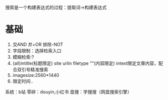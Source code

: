 搜索是一个构建表达式的过程：提取词->构建表达式
# 基础

1. 交AND 并+OR 排除-NOT
2. 字段限制：选择检索入口
3. 模糊检索:?
4. (all)intitle(标题限定) site urlin filetype ""(内容限定) intext限定文章内容，配合双引号精准搜索
5. imagesize:2560*1440
6. 限定时间..

系统：b站 零碎：douyin,小红书
盘搜：学搜搜（网盘搜索引擎）

